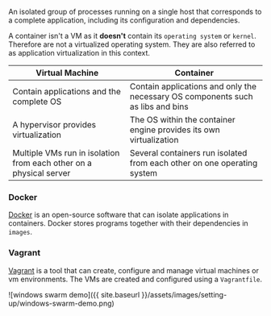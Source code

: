 An isolated group of processes running on a single host that corresponds to a complete application, including its configuration and dependencies.

A container isn't a VM as it **doesn't** contain its `operating system` or `kernel`. Therefore are not a virtualized operating system. They are also referred to as application virtualization in this context.

| Virtual Machine | Container |
| --- | --- |
| Contain applications and the complete OS | Contain applications and only the necessary OS components such as libs and bins |
| A hypervisor provides virtualization | The OS within the container engine provides its own virtualization |
| Multiple VMs run in isolation from each other on a physical server | Several containers run isolated from each other on one operating system |

### Docker
[Docker](https://www.docker.com/get-started) is an open-source software that can isolate applications in containers. Docker stores programs together with their dependencies in `images`.

### Vagrant
[Vagrant](https://www.vagrantup.com/) is a tool that can create, configure and manage virtual machines or vm environments. The VMs are created and configured using a `Vagrantfile`. 

![windows swarm demo]({{ site.baseurl }}/assets/images/setting-up/windows-swarm-demo.png)